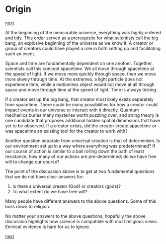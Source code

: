 # Origin

[next](./002_bayesian_faith.md)

At the beginning of the measurable universe, everything was highly ordered and tidy. This order served as a prerequisite for what scientists call the big bang, an explosive beginning of the universe as we know it. A creator or group of creators could have played a role in both setting up and facilitating such an event.

Space and time are fundamentally dependent on one another. Together, scientists call this concept spacetime. We all move through spacetime at the speed of light. If we move more quickly through space, then we move more slowly through time. At the extremes, a light particle does not experience time, while a motionless object would not move at all through space and move through time at the speed of light. Time is always ticking.

If a creator set up the big bang, that creator most likely exists separately from spacetime. There could be many possibilities for how a creator could impact events in our universe or interact with it directly. Quantum mechanics buries many mysteries worth puzzling over, and string theory is one candidate that proposes additional hidden spatial dimensions that have yet to be observed. If a creator exists, did the creator create spacetime or was spacetime an existing tool for the creator to work with?

Another question separate from universal creation is that of determinism. Is our environment set up in a way where everything was predetermined? If our course of action is similar to a ball rolling down the path of least resistance, how many of our actions are pre-determined; do we have free will to change our course?

The point of the discussion above is to get at two fundamental questions that we do not have clear answers for:

1. Is there a universal creator (God) or creators (gods)?
2. To what extent do we have free will?

Many people have different answers to the above questions. Some of this boils down to religion.

No matter your answers to the above questions, hopefully the above discussion highlights how science is compatible with most religious views. Emirical evidence is hard for us to ignore.

[next](./002_bayesian_faith.md)
